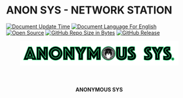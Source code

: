 # ANON SYS - NETWORK STATION

[![Document Update Time](https://img.shields.io/badge/Update%20Time-09%2F13%2F2021-darkorchid.svg?style=for-the-badge&logo=codacy&cacheSeconds=3600)]()
[![Document Language For English](https://img.shields.io/badge/Doc%20Language-EN-mediumpurple.svg?style=for-the-badge&logo=microsoft-word&cacheSeconds=3600)](./README.md)
[![Open Source](https://img.shields.io/badge/Open%20Source-%E2%9D%A4-brightgreen.svg?style=for-the-badge&logo=conekta&cacheSeconds=3600)]()
[![GitHub Repo Size in Bytes](https://img.shields.io/github/repo-size/anonymous-sys/anonymous-sys.github.io.svg?style=for-the-badge&logo=adobe-creative-cloud&cacheSeconds=3600)]()
[![GitHub Release](https://img.shields.io/github/v/release/facebook/rocksdb.svg?style=for-the-badge&cacheSeconds=3600)]()

<div align="center">
  <img src="./.github/resource/anonymous_sys_org-v3.png" width="85%" alt="ANONYMOUS SYS - Organization" title="ANONYMOUS SYS - Organization"><br><br>
  <br>
  <h4>ANONYMOUS SYS</h4>
</div>
<br>